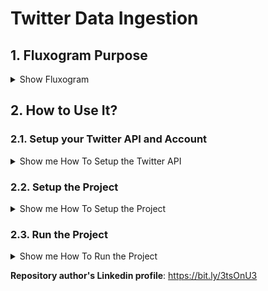 # Twitter Data Ingestion

## 1. Fluxogram Purpose

<details><summary>Show Fluxogram</summary>
<p align="center">
  <img src="https://github.com/TheVini/TwitterDataIngestion/blob/master/src_imgs/flow.png" width="650">
</p>
</details>

## 2. How to Use It?

### 2.1. Setup your Twitter API and Account
<details><summary>Show me How To Setup the Twitter API</summary>
	<ul>
	<li> 1. Create a Twitter Account at: https://twitter.com
	<li> 2. Access https://developer.twitter.com/en and fill the form on "Basic Info Tab" in order to use Twitter API with following info:
		<ul>
			<li> On "Which best describes you?", choose "Academic", afterwards choose "Student", and "Get Started".
			<li> At the new page, confirm your username, email, and individual developer account.
			<li> On the last field, fill it with your name, country, and programming level (choose anyone, no matter which one you will choose), and "Next".
		</ul>
	<li> 3. Next pages are really import because they describe the usage purpose of your Twitter API. On "Intended Use" answer the following questions with which respectives sentences:
		<ul>
			<li> On "How will you use the Twitter API or Twiiter Data", describe "I am attending a course about introduction to data pipelines from a Brazilian training company called {Course Name}. I would like to have access to the Twitter API to learn about data pipelines and the process of extraction, load, and transformation of data as I will be using the Twitter data to build my first data pipeline. In this project, we are building an Apache Airflow job that daily will request tweets and users details related to conversations with the AluraOnline Twitter profile. This data will be processed using an Apache Spark job that will format it, allowing the extraction of information like the number of messages per day."
			<li> On "Are you planning to analyze Twitter Data?", describe "I will be extracting tweets and users data, analysing the number of messages and conversations exchanged with the AluraOnline profile and the number of unique users interacting per day."
			<li> Turn off the following Radio Buttons:
			<ul>
				<li> "Will your app use Tweet, Retweet, Like, Follow, or Direct Message functionality?"
				<li> "Do you plan to display Tweets or aggregate data about Twitter content outside Twitter?"
				<li> "Will your product, service, or analysis make Twitter content or derived information available to a government entity?"
			</ul>
		</ul>
	<li> 4. On "Review Tab", check your answers and click on "Next" button.
	<li> 5. On "Terms Tab", read the "Developer Agreement", and click on the "Submit Application" button.
	<li> 6. Wait for Twitter Approval, which can takes from some seconds to days.
	<li> 7. After Twitter Approval, go to Twitter API main menu and click on the "Create Project" button.
		<ul>
			<li> Name your project, and "Next".
			<li> On "Which best describes you?", choose "Student", and "Next".
			<li> On "Describe your new project", fill the field with "I will build my first data pipeline extracting data from Twitter to analyse the number of messages per day between the AluraOnline profile and other users.", and "Next".
			<li> On "Last Step, name your App", name your app (this name can be the same as that one on the first field), and "Complete".
		</ul>
	<li> 8. At the new page, click on "Add app" button.
	<li> 9. Name your app (suggestion: different name from previously), and "Next".
	<li> 10. At the new page, store API Key, API Secret Key, and Bearer Token in a safe place.
	</ul>
</details>

### 2.2. Setup the Project
<details><summary>Show me How To Setup the Project</summary>
	<ul>
		<li> Ensure you have docker installed on your computer, otherwise do it https://www.docker.com/products/docker-desktop. Note: WSL installation may be necessary.
		<li> On git bash, "git clone git@github.com:TheVini/TwitterDataIngestion.git"
		<li> On git bash, at the project root, run the following commands and go to drink a brazilian coffee:
		<ul>
			<blockquote> echo -e "AIRFLOW_UID=$(id -u)\nAIRFLOW_GID=0" > .env </blockquote>
			<blockquote> docker-compose up airflow-init </blockquote>
			<blockquote> docker-compose up </blockquote>
		</ul>
		<li> Access the WebServer container by the CLI (there is a button on Docker Desktop for this purpose, on "Containers/App tab"), then run the following command:
		<ul>
			<blockquote> rm -rf datalake/* && tar -xzvf java/jre-8u301-linux-x64.tar.gz </blockquote>
		</ul>
		<li> Access the WebServer container by the browser (there is a button on Docker Desktop for this purpose, on "Containers/App tab"), then run the following command:
			<ul>
				<li> Username "airflow", password "airflow", then "Sign In".
				<li> On "Admin" button on the upper bar, access the "Connections" menu.
				<li> Click on the "+" blue button ("Add a new record").
					<ul>
						<li> conn_id: twitter_deafult
						<li> Conn Type: http
						<li> Host: https://api.twitter.com
						<li> Extra: {"Authorization": "Bearer [type here your bearer Token generated for your twitter API at the step <a href="https://github.com/TheVini/TwitterDataIngestion/blob/master/README.md#21-setup-your-twitter-api-and-account">2.1.10</a>]"}
						<li> Then, "Save".
					</ul>
				<li> Example:
					<p align="center">
					  <img src="https://github.com/TheVini/TwitterDataIngestion/blob/master/src_imgs/twitter_connection_example.png" height="400">
					</p>
				<li> Again, click on the "+" blue button ("Add a new record").
					<ul>
						<li> conn_id: spark_default
						<li> Conn Type: spark
						<li> Host: local
						<li> Extra: {"spark-home": "/home/airflow/.local/lib/python3.6/site-packages/pyspark"}
						<li> Then, "Save".
					</ul>
			</ul>
	</ul>
</details>

### 2.3. Run the Project
<details><summary>Show me How To Run the Project</summary>
	<ul>
		<li> On your browser, open the Airflow webserver DAGs Tab, and turn on the "twitter_dag".
			<p align="center">
			  <img src="https://github.com/TheVini/TwitterDataIngestion/blob/master/src_imgs/twitter_dag_example.PNG" height="400">
			</p>
		<li> Access the "twitter_dag".
		<li> It should looks similar to this image, but dates may vary.
			<p align="center">
			  <img src="https://github.com/TheVini/TwitterDataIngestion/blob/master/src_imgs/twitter_dag_success.PNG" height="300">
			</p>
		<li> Access your project directory from your computer and go to "datalake" folder, it should have two folders: "bronze", and "silver".
		<li> In order to create the "gold" folder, on airflow webserver CLI, run the command: /home/airflow/.local/lib/python3.6/site-packages/pyspark/bin/spark-submit /opt/airflow/spark/insight_tweet.py
		<li> In order to visualize the "gold" folder content, run the following commands:
			<ul>
				<blockquote> /home/airflow/.local/lib/python3.6/site-packages/pyspark/bin/spark-submit</blockquote>
				<blockquote> df = spark.read.json("/opt/airflow/datalake/gold/twitter_insight_tweet")</blockquote>
				<blockquote> df.show()</blockquote>
			</ul>
	</ul>
</details>

**Repository author's Linkedin profile**: https://bit.ly/3tsOnU3
